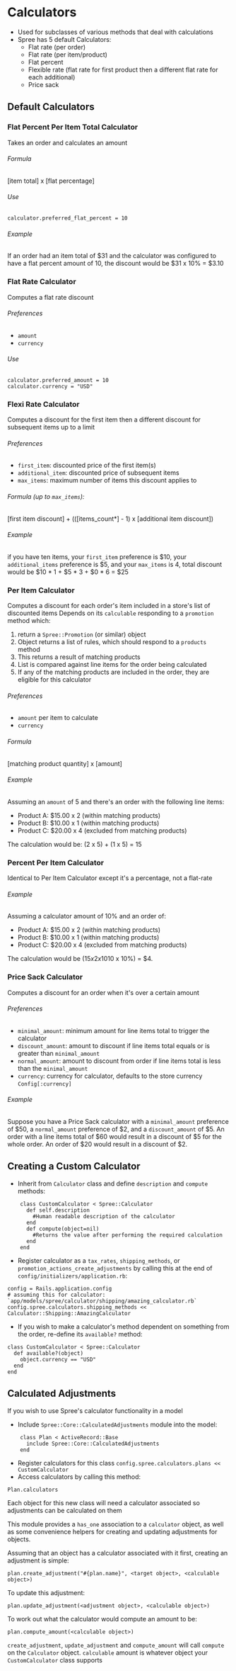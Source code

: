 # Calculators

* Used for subclasses of various methods that deal with calculations
* Spree has 5 default Calculators:
    * Flat rate (per order)
    * Flat rate (per item/product)
    * Flat percent
    * Flexible rate (flat rate for first product then a different flat rate for each additional)
    * Price sack

## Default Calculators
### Flat Percent Per Item Total Calculator
Takes an order and calculates an amount

###### *Formula*
[item total] x [flat percentage]

###### *Use*
```
calculator.preferred_flat_percent = 10
```

###### *Example*
If an order had an item total of $31 and the calculator was configured to have a flat percent
amount of 10, the discount would be $31 x 10% = $3.10

### Flat Rate Calculator
Computes a flat rate discount

###### *Preferences*
* `amount`
* `currency`

###### *Use*
```
calculator.preferred_amount = 10
calculator.currency = "USD"
```

### Flexi Rate Calculator
Computes a discount for the first item then a different discount for subsequent items up to a limit

###### *Preferences*
* `first_item`: discounted price of the first item(s)
* `additional_item`: discounted price of subsequent items
* `max_items`: maximum number of items this discount applies to

###### *Formula (up to `max_items`):*
[first item discount] + (([items_count*] - 1) x [additional item discount])

###### *Example*
if you have ten items, your `first_item` preference is $10, your `additional_items` preference
is $5, and your `max_items` is 4, total discount would be $10 * 1 + $5 * 3 + $0 * 6 = $25

### Per Item Calculator
Computes a discount for each order's item included in a store's list of discounted items
Depends on its `calculable` responding to a `promotion` method which:

1. return a `Spree::Promotion` (or similar) object
2. Object returns a list of rules, which should respond to a `products` method
3. This returns a result of matching products
4. List is compared against line items for the order being calculated
5. If any of the matching products are included in the order, they are eligible for this calculator

###### *Preferences*
* `amount` per item to calculate
* `currency`

###### *Formula*
[matching product quantity] x [amount]

###### *Example*
Assuming an `amount` of 5 and there's an order with the following line items:
- Product A: $15.00 x 2 (within matching products)
- Product B: $10.00 x 1 (within matching products)
- Product C: $20.00 x 4 (excluded from matching products)

The calculation would be: (2 x 5) + (1 x 5) = 15

### Percent Per Item Calculator
Identical to Per Item Calculator except it's a percentage, not a flat-rate

###### *Example*
Assuming a calculator amount of 10% and an order of:
- Product A: $15.00 x 2 (within matching products)
- Product B: $10.00 x 1 (within matching products)
- Product C: $20.00 x 4 (excluded from matching products)

The calculation would be ($15 x 2 x 10%) + ($10 x 10%) = $4.

### Price Sack Calculator
Computes a discount for an order when it's over a certain amount

###### *Preferences*
* `minimal_amount`: minimum amount for line items total to trigger the calculator
* `discount_amount`: amount to discount if line items total equals or is greater than `minimal_amount`
* `normal_amount`: amount to discount from order if line items total is less than the `minimal_amount`
* `currency`: currency for calculator, defaults to the store currency `Config[:currency]`

###### *Example*
Suppose you have a Price Sack calculator with a `minimal_amount` preference of $50, a
`normal_amount` preference of $2, and a `discount_amount` of $5.
An order with a line items total of $60 would result in a discount of $5 for the whole order.
An order of $20 would result in a discount of $2.

## Creating a Custom Calculator
* Inherit from `Calculator` class and define `description` and `compute` methods:
```
    class CustomCalculator < Spree::Calculator
      def self.description
        #Human readable description of the calculator
      end
      def compute(object=nil)
        #Returns the value after performing the required calculation
      end
    end
```
* Register calculator as a `tax_rates`, `shipping_methods`, or
`promotion_actions_create_adjustments` by calling this at the end of
`config/initializers/application.rb`:
```
config = Rails.application.config
# assuming this for calculator: `app/models/spree/calculator/shipping/amazing_calculator.rb`
config.spree.calculators.shipping_methods << Calculator::Shipping::AmazingCalculator
```
* If you wish to make a calculator's method dependent on something from the order, re-define
its `available?` method:
```
class CustomCalculator < Spree::Calculator
  def available?(object)
    object.currency == "USD"
  end
end
```

## Calculated Adjustments
If you wish to use Spree's calculator functionality in a model
* Include `Spree::Core::CalculatedAdjustments` module into the model:
```
    class Plan < ActiveRecord::Base
      include Spree::Core::CalculatedAdjustments
    end
```
* Register calculators for this class  `config.spree.calculators.plans << CustomCalculator`
* Access  calculators by calling this method:
```
Plan.calculators
```

Each object for this new class will need a calculator associated so adjustments can be
calculated on them

This module provides a `has_one` association to a `calculator` object, as well as some convenience helpers for creating and updating adjustments for objects.

Assuming that an object has a calculator associated with it first, creating an adjustment is simple:
```
plan.create_adjustment("#{plan.name}", <target object>, <calculable object>)
```
To update this adjustment:
```
plan.update_adjustment(<adjustment object>, <calculable object>)
```
To work out what the calculator would compute an amount to be:
```
plan.compute_amount(<calculable object>)
```
`create_adjustment`, `update_adjustment` and `compute_amount` will call `compute` on the
`Calculator` object. `calculable` amount is whatever object your `CustomCalculator` class supports
